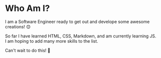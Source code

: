 Who Am I?
=========

I am a Software Engineer ready to get out and develope some awesome creations! :blush:

So far I have learned HTML, CSS, Markdown, and am currently learning JS. I am hoping to add many more skills to the list.

Can't wait to do this! :raised_hands:
